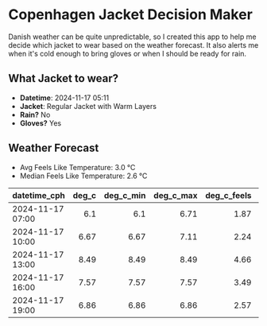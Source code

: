 
# Copenhagen Jacket Decision Maker

Danish weather can be quite unpredictable, so I created this app to help me decide which jacket to wear based on the weather forecast. 
It also alerts me when it's cold enough to bring gloves or when I should be ready for rain.

## What Jacket to wear?

- **Datetime**: 2024-11-17 05:11
- **Jacket**: Regular Jacket with Warm Layers
- **Rain?** No
- **Gloves?** Yes

## Weather Forecast
- Avg Feels Like Temperature: 3.0 °C
- Median Feels Like Temperature: 2.6 °C

| datetime_cph     |   deg_c |   deg_c_min |   deg_c_max |   deg_c_feels | weather   | wind   | rain   |
|:-----------------|--------:|------------:|------------:|--------------:|:----------|:-------|:-------|
| 2024-11-17 07:00 |    6.1  |        6.1  |        6.71 |          1.87 | Clouds    | High   | None   |
| 2024-11-17 10:00 |    6.67 |        6.67 |        7.11 |          2.24 | Clouds    | High   | None   |
| 2024-11-17 13:00 |    8.49 |        8.49 |        8.49 |          4.66 | Clouds    | High   | None   |
| 2024-11-17 16:00 |    7.57 |        7.57 |        7.57 |          3.49 | Clouds    | High   | None   |
| 2024-11-17 19:00 |    6.86 |        6.86 |        6.86 |          2.57 | Clouds    | High   | None   |
        